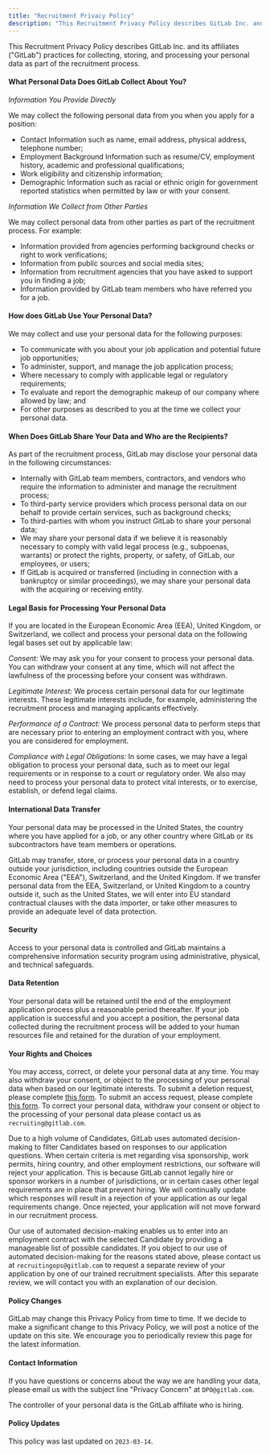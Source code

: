 ```yaml
---
title: "Recruitment Privacy Policy"
description: "This Recruitment Privacy Policy describes GitLab Inc. and its affiliates (GitLab) practices for collecting, storing, and processing your personal data as part of the recruitment process."
---
```


This Recruitment Privacy Policy describes GitLab Inc. and its affiliates ("GitLab") practices for collecting, storing, and processing your personal data as part of the recruitment process.

#### What Personal Data Does GitLab Collect About You?

*Information You Provide Directly*

We may collect the following personal data from you when you apply for a position:

- Contact Information such as name, email address, physical address, telephone number;
- Employment Background Information such as resume/CV, employment history, academic and professional qualifications;
- Work eligibility and citizenship information;
- Demographic Information such as racial or ethnic origin for government reported statistics when permitted by law or with your consent.

*Information We Collect from Other Parties*

We may collect personal data from other parties as part of the recruitment process. For example:

- Information provided from agencies performing background checks or right to work verifications;
- Information from public sources and social media sites;
- Information from recruitment agencies that you have asked to support you in finding a job;
- Information provided by GitLab team members who have referred you for a job.

#### How does GitLab Use Your Personal Data?

We may collect and use your personal data for the following purposes:

- To communicate with you about your job application and potential future job opportunities;
- To administer, support, and manage the job application process;
- Where necessary to comply with applicable legal or regulatory requirements;
- To evaluate and report the demographic makeup of our company where allowed by law; and
- For other purposes as described to you at the time we collect your personal data.

#### When Does GitLab Share Your Data and Who are the Recipients?

As part of the recruitment process, GitLab may disclose your personal data in the following circumstances:

- Internally with GitLab team members, contractors, and vendors who require the information to administer and manage the recruitment process;
- To third-party service providers which process personal data on our behalf to provide certain services, such as background checks;
- To third-parties with whom you instruct GitLab to share your personal data;
- We may share your personal data if we believe it is reasonably necessary to comply with valid legal process (e.g., subpoenas, warrants) or protect the rights, property, or safety, of GitLab, our employees, or users;
- If GitLab is acquired or transferred (including in connection with a bankruptcy or similar proceedings), we may share your personal data with the acquiring or receiving entity.

#### Legal Basis for Processing Your Personal Data

If you are located in the European Economic Area (EEA), United Kingdom, or Switzerland, we collect and process your personal data on the following legal bases set out by applicable law:

*Consent:* We may ask you for your consent to process your personal data. You can withdraw your consent at any time, which will not affect the lawfulness of the processing before your consent was withdrawn.

*Legitimate Interest:* We process certain personal data for our legitimate interests. These legitimate interests include, for example, administering the recruitment process and managing applicants effectively.

*Performance of a Contract:* We process personal data to perform steps that are necessary prior to entering an employment contract with you, where you are considered for employment.

*Compliance with Legal Obligations:* In some cases, we may have a legal obligation to process your personal data, such as to meet our legal requirements or in response to a court or regulatory order. We also may need to process your personal data to protect vital interests, or to exercise, establish, or defend legal claims.

#### International Data Transfer

Your personal data may be processed in the United States, the country where you have applied for a job, or any other country where GitLab or its subcontractors have team members or operations.

GitLab may transfer, store, or process your personal data in a country outside your jurisdiction, including countries outside the European Economic Area ("EEA"), Switzerland, and the United Kingdom. If we transfer personal data from the EEA, Switzerland, or United Kingdom to a country outside it, such as the United States, we will enter into EU standard contractual clauses with the data importer, or take other measures to provide an adequate level of data protection.

#### Security

Access to your personal data is controlled and GitLab maintains a comprehensive information security program using administrative, physical, and technical safeguards.

#### Data Retention

Your personal data will be retained until the end of the employment application process plus a reasonable period thereafter. If your job application is successful and you accept a position, the personal data collected during the recruitment process will be added to your human resources file and retained for the duration of your employment.

#### Your Rights and Choices

You may access, correct, or delete your personal data at any time. You may also withdraw your consent, or object to the processing of your personal data when based on our legitimate interests. To submit a deletion request, please complete [this form](https://docs.google.com/forms/d/e/1FAIpQLSe38cv9E08t7hZWpKwiTzudgASHBUKszlEUXrH4ebQ4sx9hmA/viewform?usp=sf_link). To submit an access request, please complete [this form](https://docs.google.com/forms/d/e/1FAIpQLSdlEoArR_hnmKvj08kCDSz31HBN44JF2caQFPpsxnxme4OL9Q/viewform?usp=sf_link). To correct your personal data, withdraw your consent or object to the processing of your personal data please contact us as `recruiting@gitlab.com`.

Due to a high volume of Candidates, GitLab uses automated decision-making to filter Candidates based on responses to our application questions.  When certain criteria is met regarding visa sponsorship, work permits, hiring country, and other employment restrictions, our software will reject your application.  This is because GitLab cannot legally hire or sponsor workers in a number of jurisdictions, or in certain cases other legal requirements are in place that prevent hiring. We will continually update which responses will result in a rejection of your application as our legal requirements change.  Once rejected, your application will not move forward in our recruitment process.

Our use of automated decision-making enables us to enter into an employment contract with the selected Candidate by providing a manageable list of possible candidates.  If you object to our use of automated decision-making for the reasons stated above, please contact us at `recruitingops@gitlab.com` to request a separate review of your application by one of our trained recruitment specialists.  After this separate review, we will contact you with an explanation of our decision.

#### Policy Changes

GitLab may change this Privacy Policy from time to time. If we decide to make a significant change to this Privacy Policy, we will post a notice of the update on this site. We encourage you to periodically review this page for the latest information.

#### Contact Information

If you have questions or concerns about the way we are handling your data, please email us with the subject line "Privacy Concern" at `DPO@gitlab.com`.

The controller of your personal data is the GitLab affiliate who is hiring.

#### Policy Updates

This policy was last updated on `2023-03-14`.
